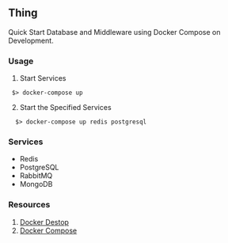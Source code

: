 ## Thing

Quick Start Database and Middleware using Docker Compose on Development.

### Usage

1. Start Services

``` shell
 $> docker-compose up
```
2. Start the Specified Services

```shell
  $> docker-compose up redis postgresql
```

### Services

 * Redis
 * PostgreSQL
 * RabbitMQ
 * MongoDB

### Resources

  1. [Docker Destop](https://docs.docker.com/desktop/)
  2. [Docker Compose](https://docs.docker.com/compose/)